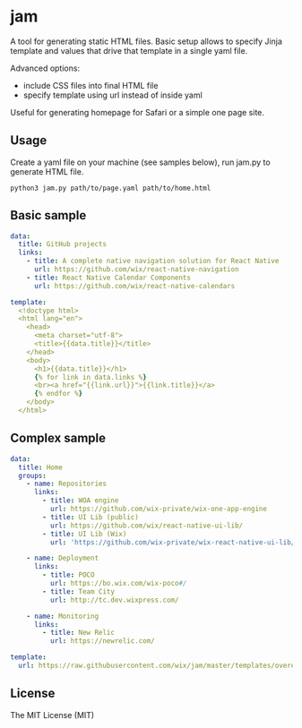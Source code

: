 # jam

A tool for generating static HTML files. Basic setup allows to specify Jinja template and values that drive
that template in a single yaml file.

Advanced options:
  * include CSS files into final HTML file
  * specify template using url instead of inside yaml

Useful for generating homepage for Safari or a simple one page site.

## Usage

Create a yaml file on your machine (see samples below), run jam.py to generate HTML file.

```
python3 jam.py path/to/page.yaml path/to/home.html
```

## Basic sample

```yaml
data:
  title: GitHub projects
  links:
    - title: A complete native navigation solution for React Native
      url: https://github.com/wix/react-native-navigation
    - title: React Native Calendar Components
      url: https://github.com/wix/react-native-calendars

template:
  <!doctype html>
  <html lang="en">
    <head>
      <meta charset="utf-8">
      <title>{{data.title}}</title>
    </head>
    <body>
      <h1>{{data.title}}</h1>
      {% for link in data.links %}
      <br><a href="{{link.url}}">{{link.title}}</a>
      {% endfor %}
    </body>
  </html>
```


## Complex sample
```yaml
data:
  title: Home
  groups:
    - name: Repositories
      links:
        - title: WOA engine
          url: https://github.com/wix-private/wix-one-app-engine
        - title: UI Lib (public)
          url: https://github.com/wix/react-native-ui-lib/
        - title: UI Lib (Wix)
          url: 'https://github.com/wix-private/wix-react-native-ui-lib/'

    - name: Deployment
      links:
        - title: POCO
          url: https://bo.wix.com/wix-poco#/
        - title: Team City
          url: http://tc.dev.wixpress.com/

    - name: Monitoring
      links:
        - title: New Relic
          url: https://newrelic.com/

template:
  url: https://raw.githubusercontent.com/wix/jam/master/templates/overengineered-home.html.j2

```

## License

The MIT License (MIT)

